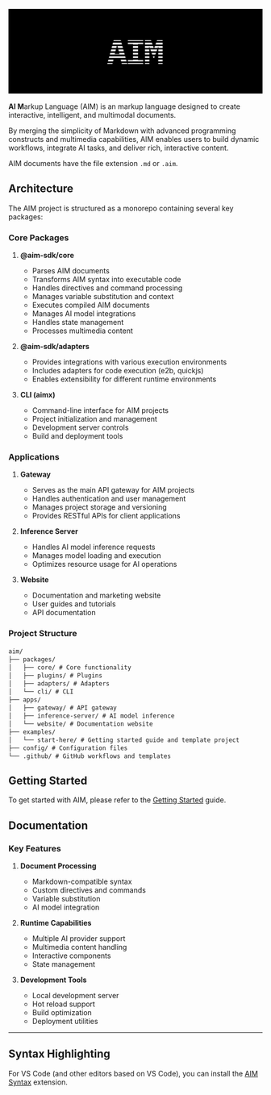 ![](aim-social-card.png)

**AI M**arkup Language (AIM) is an markup language designed to create interactive, intelligent, and multimodal documents. 

By merging the simplicity of Markdown with advanced programming constructs and multimedia capabilities, AIM enables users to build dynamic workflows, integrate AI tasks, and deliver rich, interactive content. 

AIM documents have the file extension `.md` or `.aim`.

## **Architecture**

The AIM project is structured as a monorepo containing several key packages:

### Core Packages

1. **@aim-sdk/core**
   - Parses AIM documents
   - Transforms AIM syntax into executable code
   - Handles directives and command processing
   - Manages variable substitution and context
   - Executes compiled AIM documents
   - Manages AI model integrations
   - Handles state management
   - Processes multimedia content

2. **@aim-sdk/adapters**
   - Provides integrations with various execution environments
   - Includes adapters for code execution (e2b, quickjs)
   - Enables extensibility for different runtime environments

3. **CLI (aimx)**
   - Command-line interface for AIM projects
   - Project initialization and management
   - Development server controls
   - Build and deployment tools

### Applications

1. **Gateway**
   - Serves as the main API gateway for AIM projects
   - Handles authentication and user management
   - Manages project storage and versioning
   - Provides RESTful APIs for client applications

2. **Inference Server**
   - Handles AI model inference requests
   - Manages model loading and execution
   - Optimizes resource usage for AI operations

3. **Website**
   - Documentation and marketing website
   - User guides and tutorials
   - API documentation

### Project Structure

```
aim/
├── packages/
│   ├── core/ # Core functionality
│   ├── plugins/ # Plugins
│   ├── adapters/ # Adapters
│   └── cli/ # CLI
├── apps/
│   ├── gateway/ # API gateway
│   ├── inference-server/ # AI model inference
│   └── website/ # Documentation website
├── examples/
│   └── start-here/ # Getting started guide and template project
├── config/ # Configuration files
└── .github/ # GitHub workflows and templates
```

## **Getting Started**

To get started with AIM, please refer to the [Getting Started](./start-here/README.md) guide.

## **Documentation**

### Key Features

1. **Document Processing**
   - Markdown-compatible syntax
   - Custom directives and commands
   - Variable substitution
   - AI model integration

2. **Runtime Capabilities**
   - Multiple AI provider support
   - Multimedia content handling
   - Interactive components
   - State management

3. **Development Tools**
   - Local development server
   - Hot reload support
   - Build optimization
   - Deployment utilities

---

## Syntax Highlighting

For VS Code (and other editors based on VS Code), you can install the [AIM Syntax](https://marketplace.cursorapi.com/items?itemName=stripe.markdoc-language-support) extension.